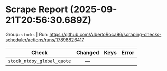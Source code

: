 # Scrape Report (2025-09-21T20:56:30.689Z)

Group: `stocks`  |  Run: https://github.com/AlbertoRoca96/scraping-checks-scheduler/actions/runs/17898826417

| Check | Changed | Keys | Error |
|---|:---:|:--|:--|
| `stock_ntdoy_global_quote` | — |  |  |
